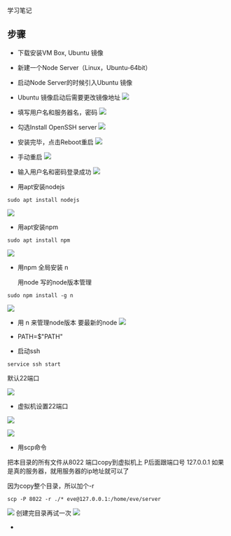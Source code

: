 学习笔记

## 步骤

- 下载安装VM Box, Ubuntu 镜像
- 新建一个Node Server（Linux，Ubuntu-64bit）
- 启动Node Server的时候引入Ubuntu 镜像
- Ubuntu 镜像启动后需要更改镜像地址
![](./img/mirror.png)

- 填写用户名和服务器名，密码
![](./img/userinfo.png)

- 勾选Install OpenSSH server
![](./img/openssh.png)

- 安装完毕，点击Reboot重启
![](./img/installed.png)

- 手动重启
![](./img/reboot.png)


- 输入用户名和密码登录成功
![](./img/loginsuccess.png)

- 用apt安装nodejs
```
sudo apt install nodejs
```
![](./img/apt.png)

- 用apt安装npm
```
sudo apt install npm
```
![](./img/npm.png)


- 用npm 全局安装 n
  
  用node 写的node版本管理
```
sudo npm install -g n
```
![](./img/n.png)


- 用 n 来管理node版本
  要最新的node
![](./img/latest.png)

- PATH=$"PATH"


- 启动ssh
```
service ssh start
```
默认22端口
  
![](./img/ssh.png)

- 虚拟机设置22端口

![](./img/step1.png)

![](./img/step2.png)


- 用scp命令

把本目录的所有文件从8022 端口copy到虚拟机上
P后面跟端口号
127.0.0.1 如果是真的服务器，就用服务器的ip地址就可以了

因为copy整个目录，所以加个-r
```
scp -P 8022 -r ./* eve@127.0.0.1:/home/eve/server
```

![](./img/step3.png)
创建完目录再试一次
![](./img/mkdir.png)



- 






